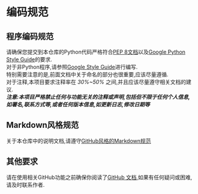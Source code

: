 # 编码规范

## 程序编码规范
请确保您提交到本仓库的Python代码严格符合[PEP 8文档](https://peps.python.org/pep-0008/)以及[Google Python Style Guide](https://google.github.io/styleguide/pyguide.html)的要求.  
对于非Python程序,请参照[Google Style Guide](https://google.github.io/styleguide/)进行编写.  
特别需要注意的是,前面文档中关于命名的部分也很重要,应该尽量遵循.  
对于注释,本项目要求注释率在 *30%~50%* 之间,并且应该尽量遵守相关文档的建议.  
***注意:本项目严格禁止任何与功能无关的注释或声明,包括但不限于任何个人信息,如署名,联系方式等,或者任何版本信息,如更新日志,修改日期等***

## Markdown风格规范
关于本仓库中的说明文档,请遵守[GitHub风格的Markdown规范](https://github.github.com/gfm/)

## 其他要求
请在使用相关GitHub功能之前确保你阅读了[GitHub 文档](https://docs.github.com/zh),如果有任何疑问或困难,请及时联系作者.